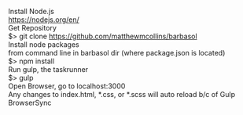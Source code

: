 Install Node.js  
	https://nodejs.org/en/  
Get Repository  
	$> git clone https://github.com/matthewmcollins/barbasol  
Install node packages  
	from command line in barbasol dir (where package.json is located)  
	$> npm install  
Run gulp, the taskrunner  
	$> gulp  
Open Browser, go to localhost:3000  
	Any changes to index.html, *.css, or *.scss will auto reload b/c of Gulp BrowserSync  
